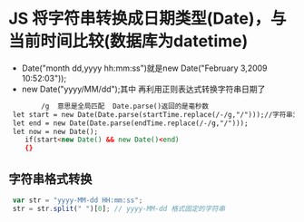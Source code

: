 ﻿# JS 将字符串转换成日期类型(Date)，与当前时间比较(数据库为datetime)

- Date("month dd,yyyy hh:mm:ss")就是new Date("February 3,2009 10:52:03")); 
- new Date("yyyy/MM/dd");其中 再利用正则表达式转换字符串日期了

```html
		/g  意思是全局匹配  Date.parse()返回的是毫秒数
 let start = new Date(Date.parse(startTime.replace(/-/g,"/")));//字符串为yyyy-MM-dd hh:mm:ss yyyy-MM-dd也行
 let end = new Date(Date.parse(endTime.replace(/-/g,"/")));
 let now = new Date();
    if(start<new Date() && new Date()<end)
	{}
```

## 字符串格式转换

```js
 var str = "yyyy-MM-dd HH:mm:ss";
 str = str.split(" ")[0]; // yyyy-MM-dd 格式固定的字符串
```